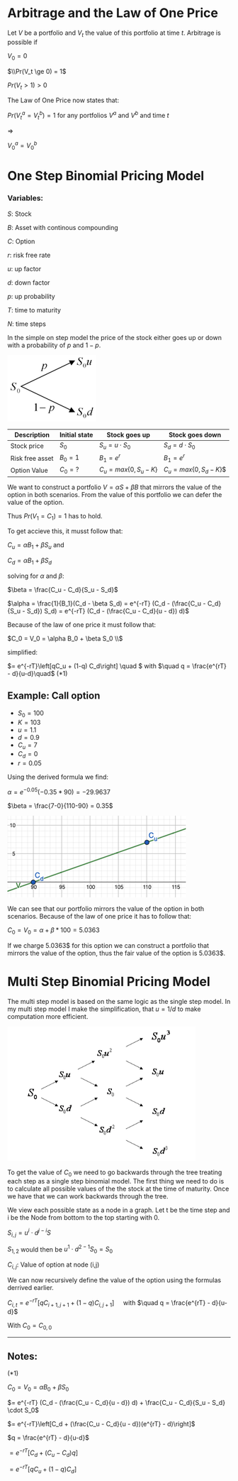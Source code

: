 

# Arbitrage and the Law of One Price

Let $V$ be a portfolio and $V_t$ the value of this portfolio at time $t$. Arbitrage is possible if 


$V_0 = 0$

$\\Pr(V_t \ge  0) = 1$

$Pr(V_t >  1) > 0$


The Law of One Price now states that:

$Pr(V^a_t = V^b_t) = 1$ for any portfolios $V^a$ and $V^b$ and time $t$

$\Rightarrow$
 
$V^a_0 = V^b_0$



# One Step Binomial Pricing Model

### Variables:
$S:$ Stock

$B$: Asset with continous compounding

$C$: Option

$r$: risk free rate

$u$: up factor

$d$: down factor

$p$: up probability

$T$: time to maturity

$N$: time steps




In the simple on step model the price of the stock either goes up or down with a probability of $p$ and $1-p$. 

<img src="pictures/binomial_onestep.jpg" width="200">



| Description | Initial state          | Stock goes up   |  Stock goes down |
| -------------- | ----------------- | --------------------------- | --------------------------- |
|Stock price| $S_0$    | $S_u = u \cdot S_0$                 | $S_d = d \cdot  S_0$                 |
|Risk free asset | $B_0 =1$    | $B_1 = e^{r}$                  | $B_1 = e^{r}$                |
|Option Value |$C_0=?$   | $C_u = max\{0, S_u - K\}$                  | $C_u = max\{0, S_d - K\}$$                   |




We want to construct a portfolio $V = \alpha S + \beta B$ that mirrors the value of the option in both scenarios. From the value of this portfolio we can defer the value of the option. 

Thus $Pr(V_1 = C_1) = 1$ has to hold.

To get accieve this, it musst follow that:

$C_u = \alpha B_1 + \beta S_u$ and 

$C_d = \alpha B_1 + \beta S_d$

solving for $\alpha$ and $\beta$:

$\beta = \frac{C_u - C_d}{S_u - S_d}$

$\alpha = \frac{1}{B_1}(C_d - \beta  S_d) = e^{-rT} (C_d - (\frac{C_u - C_d}{S_u - S_d})  S_d) = e^{-rT} (C_d - (\frac{C_u - C_d}{u - d})  d)$



Because of the law of one price it must follow that:

$C_0 = V_0 = \alpha B_0 + \beta S_0 \\$

simplified:


$= e^{-rT}\left[qC_u + (1-q) C_d\right] \quad $ with $\quad q = \frac{e^{rT} - d}{u-d}\quad$
(*1)


## Example: Call option
- $S_0 = 100$
- $K=103$
- $u=1.1$
- $d=0.9$
- $C_u = 7$
- $C_d = 0$
- $r=0.05$


Using the derived formula we find:

$\alpha = e^{-0.05}(- 0.35 * 90) = -29.9637$ 

$\beta = \frac{7-0}{110-90} = 0.35$


<img src="pictures/option_hedge.png">

We can see that our portfolio mirrors the value of the option in both scenarios. Because of the law of one price it has to follow that:

$C_0 = V_0 = \alpha + \beta * 100 = 5.0363$

If we charge 5.0363$ for this option we can construct a portfolio that mirrors the value of the option, thus the fair value of the option is 5.0363$. 

# Multi Step Binomial Pricing Model

The multi step model is based on the same logic as the single step model.
In my multi step model I make the simplification, that $u = 1/d$ to make computation more efficient.

<img src="pictures/multi_binom.png">

To get the value of $C_0$ we need to go backwards through the tree treating each step as a single step binomial model. 
The first thing we need to do is to calculate all possible values of the the stock at the time of maturity.
Once we have that we can work backwards through the tree.

We view each possible state as a node in a graph.
Let t be the time step and i be the Node from bottom to the top starting with $0$.

$S_{i, j} = u^{i} \cdot d^{j-i}S$

 $S_{1,2}$ would then be $u^{1} \cdot d^{2-1}S_0 = S_0$

$C_{i,j}$: Value of option at node (i,j)

We can now recursively define the value of the option using the formulas derrived earlier.

$C_{i,t}= e^{-rT}\left[qC_{i+1,j+1} + (1-q) C_{i,j+1}\right] \quad$ with $\quad q = \frac{e^{rT} - d}{u-d}$

With $C_0 = C_{0,0}$



----------
## Notes:


(*1)




$C_0 = V_0 = \alpha B_0 + \beta S_0$


$= e^{-rT} (C_d - (\frac{C_u - C_d}{u - d}) d) + \frac{C_u - C_d}{S_u - S_d} \cdot S_0$ 

$= e^{-rT}\left[C_d + (\frac{C_u - C_d}{u - d})(e^{rT} - d)\right]$

$q = \frac{e^{rT} - d}{u-d}$

$= e^{-rT}\left[C_d + (C_u - C_d)q\right]$

$= e^{-rT}\left[qC_u + (1-q) C_d\right]$